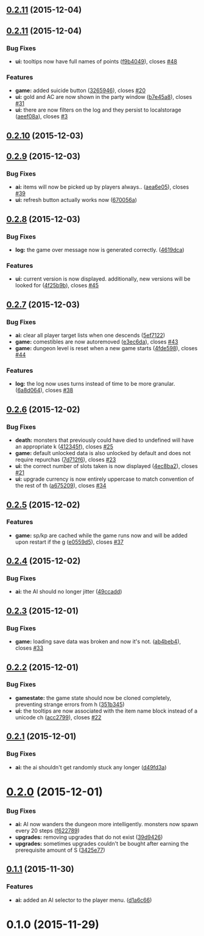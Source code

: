 <a name="0.2.11"></a>
## [0.2.11](https://github.com/seiyria/Roguathia/compare/0.2.11...v0.2.11) (2015-12-04)




<a name="0.2.11"></a>
## [0.2.11](https://github.com/seiyria/Roguathia/compare/0.2.10...0.2.11) (2015-12-04)


### Bug Fixes

* **ui:** tooltips now have full names of points ([f9b4049](https://github.com/seiyria/Roguathia/commit/f9b4049)), closes [#48](https://github.com/seiyria/Roguathia/issues/48)

### Features

* **game:** added suicide button ([3265946](https://github.com/seiyria/Roguathia/commit/3265946)), closes [#20](https://github.com/seiyria/Roguathia/issues/20)
* **ui:** gold and AC are now shown in the party window ([b7e45a8](https://github.com/seiyria/Roguathia/commit/b7e45a8)), closes [#31](https://github.com/seiyria/Roguathia/issues/31)
* **ui:** there are now filters on the log and they persist to localstorage ([aeef08a](https://github.com/seiyria/Roguathia/commit/aeef08a)), closes [#3](https://github.com/seiyria/Roguathia/issues/3)



<a name="0.2.10"></a>
## [0.2.10](https://github.com/seiyria/Roguathia/compare/0.2.9...0.2.10) (2015-12-03)




<a name="0.2.9"></a>
## [0.2.9](https://github.com/seiyria/Roguathia/compare/0.2.8...0.2.9) (2015-12-03)


### Bug Fixes

* **ai:** items will now be picked up by players always.. ([aea6e05](https://github.com/seiyria/Roguathia/commit/aea6e05)), closes [#39](https://github.com/seiyria/Roguathia/issues/39)
* **ui:** refresh button actually works now ([670056a](https://github.com/seiyria/Roguathia/commit/670056a))



<a name="0.2.8"></a>
## [0.2.8](https://github.com/seiyria/Roguathia/compare/0.2.7...0.2.8) (2015-12-03)


### Bug Fixes

* **log:** the game over message now is generated correctly. ([4619dca](https://github.com/seiyria/Roguathia/commit/4619dca))

### Features

* **ui:** current version is now displayed. additionally, new versions will be looked for  ([4f25b9b](https://github.com/seiyria/Roguathia/commit/4f25b9b)), closes [#45](https://github.com/seiyria/Roguathia/issues/45)



<a name="0.2.7"></a>
## [0.2.7](https://github.com/seiyria/Roguathia/compare/0.2.6...0.2.7) (2015-12-03)


### Bug Fixes

* **ai:** clear all player target lists when one descends ([5ef7122](https://github.com/seiyria/Roguathia/commit/5ef7122))
* **game:** comestibles are now autoremoved ([e3ec6da](https://github.com/seiyria/Roguathia/commit/e3ec6da)), closes [#43](https://github.com/seiyria/Roguathia/issues/43)
* **game:** dungeon level is reset when a new game starts ([4fde598](https://github.com/seiyria/Roguathia/commit/4fde598)), closes [#44](https://github.com/seiyria/Roguathia/issues/44)

### Features

* **log:** the log now uses turns instead of time to be more granular. ([6a8d064](https://github.com/seiyria/Roguathia/commit/6a8d064)), closes [#38](https://github.com/seiyria/Roguathia/issues/38)



<a name="0.2.6"></a>
## [0.2.6](https://github.com/seiyria/Roguathia/compare/0.2.5...0.2.6) (2015-12-02)


### Bug Fixes

* **death:** monsters that previously could have died to undefined will have an appropriate k ([412345f](https://github.com/seiyria/Roguathia/commit/412345f)), closes [#25](https://github.com/seiyria/Roguathia/issues/25)
* **game:** default unlocked data is also unlocked by default and does not require repurchas ([7d712f6](https://github.com/seiyria/Roguathia/commit/7d712f6)), closes [#23](https://github.com/seiyria/Roguathia/issues/23)
* **ui:** the correct number of slots taken is now displayed ([4ec8ba2](https://github.com/seiyria/Roguathia/commit/4ec8ba2)), closes [#21](https://github.com/seiyria/Roguathia/issues/21)
* **ui:** upgrade currency is now entirely uppercase to match convention of the rest of th ([a675209](https://github.com/seiyria/Roguathia/commit/a675209)), closes [#34](https://github.com/seiyria/Roguathia/issues/34)



<a name="0.2.5"></a>
## [0.2.5](https://github.com/seiyria/Roguathia/compare/0.2.4...0.2.5) (2015-12-02)


### Features

* **game:** sp/kp are cached while the game runs now and will be added upon restart if the g ([e0559d5](https://github.com/seiyria/Roguathia/commit/e0559d5)), closes [#37](https://github.com/seiyria/Roguathia/issues/37)



<a name="0.2.4"></a>
## [0.2.4](https://github.com/seiyria/Roguathia/compare/0.2.3...0.2.4) (2015-12-02)


### Bug Fixes

* **ai:** the AI should no longer jitter ([49ccadd](https://github.com/seiyria/Roguathia/commit/49ccadd))



<a name="0.2.3"></a>
## [0.2.3](https://github.com/seiyria/Roguathia/compare/0.2.2...0.2.3) (2015-12-01)


### Bug Fixes

* **game:** loading save data was broken and now it's not. ([ab4beb4](https://github.com/seiyria/Roguathia/commit/ab4beb4)), closes [#33](https://github.com/seiyria/Roguathia/issues/33)



<a name="0.2.2"></a>
## [0.2.2](https://github.com/seiyria/Roguathia/compare/0.2.1...0.2.2) (2015-12-01)


### Bug Fixes

* **gamestate:** the game state should now be cloned completely, preventing strange errors from h ([351b345](https://github.com/seiyria/Roguathia/commit/351b345))
* **ui:** the tooltips are now associated with the item name block instead of a unicode ch ([acc2799](https://github.com/seiyria/Roguathia/commit/acc2799)), closes [#22](https://github.com/seiyria/Roguathia/issues/22)



<a name="0.2.1"></a>
## [0.2.1](https://github.com/seiyria/Roguathia/compare/0.2.0...0.2.1) (2015-12-01)


### Bug Fixes

* **ai:** the ai shouldn't get randomly stuck any longer ([d49fd3a](https://github.com/seiyria/Roguathia/commit/d49fd3a))



<a name="0.2.0"></a>
# [0.2.0](https://github.com/seiyria/Roguathia/compare/0.1.1...0.2.0) (2015-12-01)


### Bug Fixes

* **ai:** AI now wanders the dungeon more intelligently. monsters now spawn every 20 steps ([f622789](https://github.com/seiyria/Roguathia/commit/f622789))
* **upgrades:** removing upgrades that do not exist ([39d9426](https://github.com/seiyria/Roguathia/commit/39d9426))
* **upgrades:** sometimes upgrades couldn't be bought after earning the prerequisite amount of S ([3425e77](https://github.com/seiyria/Roguathia/commit/3425e77))



<a name="0.1.1"></a>
## [0.1.1](https://github.com/seiyria/Roguathia/compare/0.1.0...0.1.1) (2015-11-30)


### Features

* **ai:** added an AI selector to the player menu. ([d1a6c66](https://github.com/seiyria/Roguathia/commit/d1a6c66))



<a name="0.1.0"></a>
# 0.1.0 (2015-11-29)




